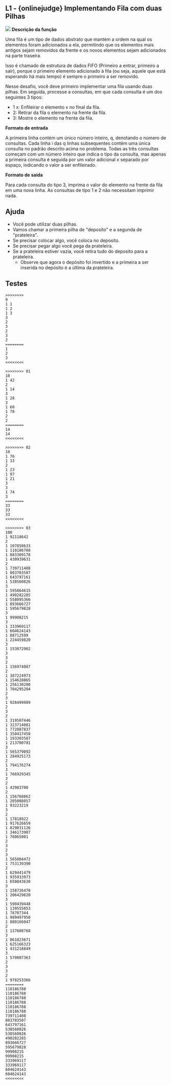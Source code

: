 ## L1 - {onlinejudge} Implementando Fila com duas Pilhas

![](__capa.jpg)
**Descrição da função**

Uma fila é um tipo de dados abstrato que mantém a ordem na qual os elementos foram adicionados a ela, permitindo que os elementos mais antigos sejam removidos da frente e os novos elementos sejam adicionados na parte traseira. 

Isso é chamado de estrutura de dados FIFO (Primeiro a entrar, primeiro a sair), porque o primeiro elemento adicionado à fila (ou seja, aquele que está esperando há mais tempo) é sempre o primeiro a ser removido.

Nesse desafio, você deve primeiro implementar uma fila usando duas pilhas. Em seguida, processe a consultas, em que cada consulta é um dos seguintes 3 tipos:

- 1 x: Enfileirar o elemento x no final da fila.
- 2: Retirar da fila o elemento na frente da fila.
- 3: Mostre o elemento na frente da fila.

**Formato de entrada**

A primeira linha contém um único número inteiro, q, denotando o número de consultas.
Cada linha i das q linhas subsequentes contém uma única consulta no padrão descrito acima no problema. Todas as três consultas começam com um número inteiro que indica o tipo da consulta, mas apenas a primeira consulta é seguida por um valor adicional x separado por espaço, indicando o valor a ser enfileirado.

**Formato de saída**

Para cada consulta do tipo 3, imprima o valor do elemento na frente da fila em uma nova linha. As consultas de tipo 1 e 2 não necessitam imprimir nada.


## Ajuda
- Você pode utilizar duas pilhas. 
- Vamos chamar a primeira pilha de "deposito" e a segunda de "prateleira".
- Se precisar colocar algo, você coloca no deposito.
- Se precisar pegar algo você pega da prateleira.
- Se a prateleira estiver vazia, você retira tudo do deposito para a prateleira.
    - Observe que agora o depósito foi invertido e a primeira a ser inserida no depósito é a última da prateleira.


## Testes

```
>>>>>>>>
9
1 1
1 2
1 3
3
2
3
2
3
2
========
1
2
3
<<<<<<<<

>>>>>>>> 01
10
1 42
2
1 14
3
1 28
3
1 60
1 78
2
2
========
14
14
<<<<<<<<

>>>>>>>> 02
10
1 76
1 33
2
1 23
1 97
1 21
3
3
1 74
3
========
33
33
33
<<<<<<<<

>>>>>>>> 03
100
1 92118642
2
1 107858633
1 110186788
1 883309178
1 430939631
2
1 739711408
1 803703507
1 643797161
1 538560826
3
1 595864615
1 490282285
1 558095366
1 893666727
1 595679828
3
1 99908215
3
1 333969117
1 604624143
1 88712599
1 224459820
3
1 153072902
3
3
2
1 156974087
2
1 387224973
1 154628865
1 256130200
1 704295204
2
3
1 928499989
2
3
2
1 319507446
1 323714081
1 772087837
1 350417458
1 193303587
1 213700781
3
1 565379092
1 284925173
2
1 794176274
3
1 766929345
3
2
1 42983700
2
1 156768862
1 205008057
1 93223219
3
2
1 17818922
1 917626659
1 829031126
1 346173907
1 78065001
2
3
2
3
1 565004472
1 753139390
2
1 629441479
1 935933973
1 650043630
3
1 158726470
1 206429620
3
1 590439448
1 139555053
1 78707344
1 989497950
1 880166047
2
1 137608768
3
1 861823671
1 625166323
1 431218849
3
1 570007363
2
3
3
2
1 978253366
========
110186788
110186788
110186788
110186788
110186788
110186788
739711408
803703507
643797161
538560826
538560826
490282285
893666727
595679828
99908215
99908215
333969117
333969117
604624143
604624143
<<<<<<<<
```